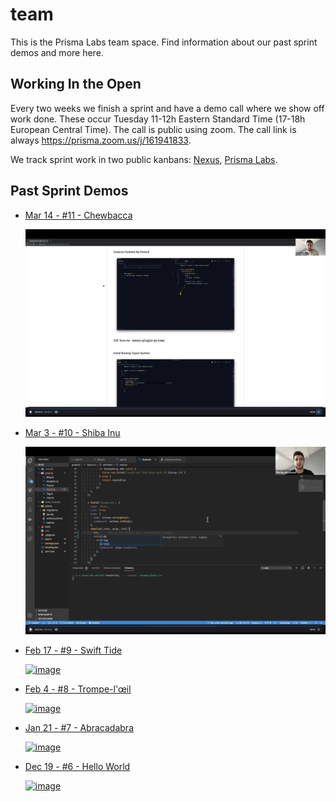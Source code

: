 # team

This is the Prisma Labs team space. Find information about our past sprint demos and more here.

## Working In the Open

Every two weeks we finish a sprint and have a demo call where we show off work done. These occur Tuesday 11-12h Eastern Standard Time (17-18h European Central Time). The call is public using zoom. The call link is always https://prisma.zoom.us/j/161941833.

We track sprint work in two public kanbans: [Nexus](https://github.com/orgs/graphql-nexus/projects/1), [Prisma Labs](https://github.com/orgs/prisma-labs/projects/1).

## Past Sprint Demos

- [Mar 14 - #11 - Chewbacca](/sprints/11)

  [![image](sprints/11/video.png)](https://prisma.zoom.us/rec/play/6MYlcOD6_DI3S9WX5ASDAKMqW9S7f6us1XMX86FZxU28ViZSY1CiMrZEZ-DA4lo8w0-B936AsjdXwanU?continueMode=true)

* [Mar 3 - #10 - Shiba Inu](/sprints/10)

  [![image](sprints/10/video.png)](https://prisma.zoom.us/rec/share/ve9EH-j611pOEpHm1RiGZb4tQITPeaa82yAar_oNyU6wR6Gd2K9z3z2aJYBmOeVu)

* [Feb 17 - #9 - Swift Tide](https://prisma.zoom.us/rec/play/upcqder7-D43Gdac4QSDC_QrW9S6LPis0iBP-aEMyUexAHBQNwWvb7MTMeCqC4H7Or-D0CViu4d3LqhJ?continueMode=true)

  [![image](https://user-images.githubusercontent.com/284476/75103857-1eb52280-55cf-11ea-9bac-efe6b25556f3.png)](https://prisma.zoom.us/rec/play/upcqder7-D43Gdac4QSDC_QrW9S6LPis0iBP-aEMyUexAHBQNwWvb7MTMeCqC4H7Or-D0CViu4d3LqhJ?continueMode=true)

* [Feb 4 - #8 - Trompe-l'œil](https://prisma.zoom.us/rec/play/vMEsd-77_W03EtPA4gSDV6MrW9S1KKus0CQc-qAIzRq9AiULYAGmY7VDNuJfgub8BiqlMX_ZWAKXzQgv?continueMode=true)

  [![image](https://user-images.githubusercontent.com/284476/73783261-5d3e8680-4761-11ea-9310-4bcb35569a77.png)](https://prisma.zoom.us/rec/play/vMEsd-77_W03EtPA4gSDV6MrW9S1KKus0CQc-qAIzRq9AiULYAGmY7VDNuJfgub8BiqlMX_ZWAKXzQgv?continueMode=true)

- [Jan 21 - #7 - Abracadabra](https://www.loom.com/share/d91470a0e00b4175814128bfcd09a237)

  [![image](https://user-images.githubusercontent.com/284476/72774540-feadd000-3bd8-11ea-8e46-874030cf90db.png)](https://www.loom.com/share/d91470a0e00b4175814128bfcd09a237)

- [Dec 19 - #6 - Hello World](https://www.loom.com/share/fed163245bcc498495e664374ef662f3)

  [![image](https://user-images.githubusercontent.com/284476/71212025-786f3880-227e-11ea-9dee-467239d46993.png)](https://www.loom.com/share/fed163245bcc498495e664374ef662f3)
